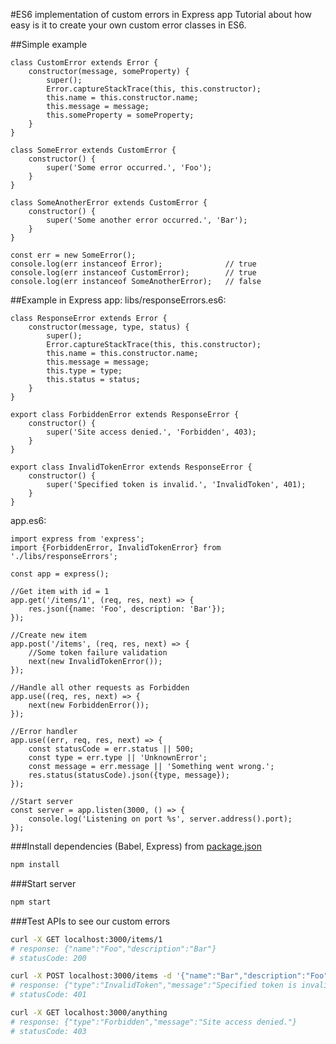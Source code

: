 #ES6 implementation of custom errors in Express app
Tutorial about how easy is it to create your own custom error classes in ES6.

##Simple example
```es6
class CustomError extends Error {
    constructor(message, someProperty) {
        super();
        Error.captureStackTrace(this, this.constructor);
        this.name = this.constructor.name;
        this.message = message;
        this.someProperty = someProperty;
    }
}

class SomeError extends CustomError {
    constructor() {
        super('Some error occurred.', 'Foo');
    }
}

class SomeAnotherError extends CustomError {
    constructor() {
        super('Some another error occurred.', 'Bar');
    }
}

const err = new SomeError();
console.log(err instanceof Error);              // true
console.log(err instanceof CustomError);        // true
console.log(err instanceof SomeAnotherError);   // false
```

##Example in Express app:
libs/responseErrors.es6:
```es6
class ResponseError extends Error {
    constructor(message, type, status) {
        super();
        Error.captureStackTrace(this, this.constructor);
        this.name = this.constructor.name;
        this.message = message;
        this.type = type;
        this.status = status;
    }
}

export class ForbiddenError extends ResponseError {
    constructor() {
        super('Site access denied.', 'Forbidden', 403);
    }
}

export class InvalidTokenError extends ResponseError {
    constructor() {
        super('Specified token is invalid.', 'InvalidToken', 401);
    }
}
```
app.es6:
```es6
import express from 'express';
import {ForbiddenError, InvalidTokenError} from './libs/responseErrors';

const app = express();

//Get item with id = 1
app.get('/items/1', (req, res, next) => {
    res.json({name: 'Foo', description: 'Bar'});
});

//Create new item
app.post('/items', (req, res, next) => {
    //Some token failure validation
    next(new InvalidTokenError());
});

//Handle all other requests as Forbidden
app.use((req, res, next) => {
    next(new ForbiddenError());
});

//Error handler
app.use((err, req, res, next) => {
    const statusCode = err.status || 500;
    const type = err.type || 'UnknownError';
    const message = err.message || 'Something went wrong.';
    res.status(statusCode).json({type, message});
});

//Start server
const server = app.listen(3000, () => {
    console.log('Listening on port %s', server.address().port);
});
```
###Install dependencies (Babel, Express)
from [package.json](https://github.com/PetrKohut/es6-custom-errors-express-app/blob/master/package.json)
```sh
npm install
```

###Start server
```sh
npm start
```

###Test APIs to see our custom errors
```sh
curl -X GET localhost:3000/items/1
# response: {"name":"Foo","description":"Bar"}
# statusCode: 200

curl -X POST localhost:3000/items -d '{"name":"Bar","description":"Foo"}'
# response: {"type":"InvalidToken","message":"Specified token is invalid."}
# statusCode: 401

curl -X GET localhost:3000/anything
# response: {"type":"Forbidden","message":"Site access denied."}
# statusCode: 403
```
